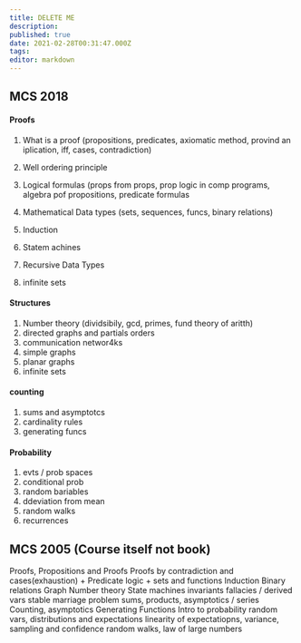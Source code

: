 ```yaml
---
title: DELETE ME
description: 
published: true
date: 2021-02-28T00:31:47.000Z
tags: 
editor: markdown
---
```


## MCS 2018 
#### Proofs
1. What is a proof (propositions, predicates, axiomatic method, provind an iplication, iff, cases, contradiction)

1. Well ordering principle
1. Logical formulas (props from props, prop logic in comp programs, algebra pof propositions, predicate formulas
1. Mathematical Data types (sets, sequences, funcs, binary relations)
1. Induction
1. Statem achines
1. Recursive Data Types
1. infinite sets
#### Structures
1. Number theory (dividsibily, gcd, primes, fund theory of aritth)
1. directed graphs and partials orders
1. communication networ4ks
1. simple graphs
1. planar graphs
1. infinite sets
#### counting
1. sums and asymptotcs
1. cardinality rules
1. generating funcs
#### Probability
1. evts / prob spaces
1. conditional prob
1. random bariables
1. ddeviation from mean
1. random walks
1. recurrences
## MCS 2005 (Course itself not book)
Proofs, Propositions and Proofs
Proofs by contradiction and cases(exhaustion) + Predicate logic + sets and functions
Induction
Binary relations
Graph
Number theory
State machines invariants fallacies / derived vars stable marriage problem
sums, products, asymptotics / series
Counting, asymptotics
Generating Functions
Intro to probability
random vars, distributions and expectations
linearity of expectatiopns, variance, sampling and confidence
random walks, law of large numbers

